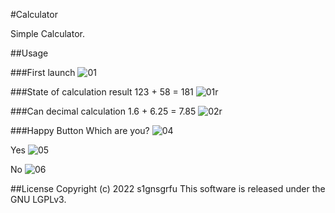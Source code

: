 #Calculator

Simple Calculator.

##Usage

###First launch
![01](https://user-images.githubusercontent.com/52664734/153429320-b787f3b8-a744-47d7-a40e-d9be808c3434.png)

###State of calculation result
123 + 58 = 181
![01r](https://user-images.githubusercontent.com/52664734/153429762-a06dd652-9d02-4091-aba5-40706418968c.png)

###Can decimal calculation
1.6 + 6.25 = 7.85
![02r](https://user-images.githubusercontent.com/52664734/153429776-80710146-ceb6-4f07-b5af-c2c54beedafb.png)

###Happy Button
Which are you?
![04](https://user-images.githubusercontent.com/52664734/153429876-be91a68d-d13a-44f5-88f1-42dcb1491fc2.png)

Yes
![05](https://user-images.githubusercontent.com/52664734/153429888-0973b2a0-2a0e-4e99-841c-5c08b473c698.png)

No
![06](https://user-images.githubusercontent.com/52664734/153429933-4d451130-6ad1-413f-a6df-ced6c6f5cc0a.png)

##License
Copyright (c) 2022 s1gnsgrfu
This software is released under the GNU LGPLv3.